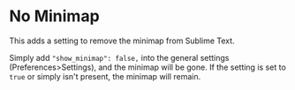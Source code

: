 # No Minimap

This adds a setting to remove the minimap from Sublime Text.

Simply add `"show_minimap": false,` into the general settings
(Preferences>Settings), and the minimap will be gone.  If the setting is set to
`true` or simply isn't present, the minimap will remain.

